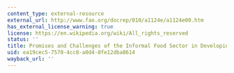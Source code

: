 ```yaml
---
content_type: external-resource
external_url: http://www.fao.org/docrep/010/a1124e/a1124e00.htm
has_external_license_warning: true
license: https://en.wikipedia.org/wiki/All_rights_reserved
status: ''
title: Promises and Challenges of the Informal Food Sector in Developing Countries
uid: ea19cec5-7570-4cc8-a0d4-0fe12dba8614
wayback_url: ''
---
```

